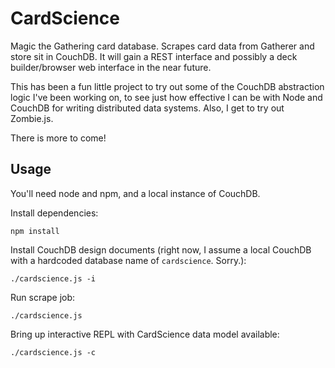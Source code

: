 CardScience
===========

Magic the Gathering card database. Scrapes card data from Gatherer and
store sit in CouchDB. It will gain a REST interface and possibly a
deck builder/browser web interface in the near future.

This has been a fun little project to try out some of the CouchDB
abstraction logic I've been working on, to see just how effective I
can be with Node and CouchDB for writing distributed data systems.
Also, I get to try out Zombie.js.

There is more to come!

Usage
-----

You'll need node and npm, and a local instance of CouchDB.

Install dependencies:

    npm install

Install CouchDB design documents (right now, I assume a local CouchDB
with a hardcoded database name of `cardscience`.  Sorry.):

    ./cardscience.js -i

Run scrape job:

    ./cardscience.js

Bring up interactive REPL with CardScience data model available:

    ./cardscience.js -c
